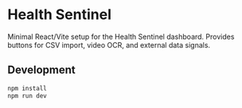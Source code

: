# Health Sentinel

Minimal React/Vite setup for the Health Sentinel dashboard. Provides buttons for CSV import, video OCR, and external data signals.

## Development

```bash
npm install
npm run dev
```
